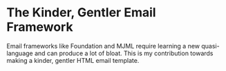 # The Kinder, Gentler Email Framework
Email frameworks like Foundation and MJML require learning a new quasi-language and can produce a lot of bloat. This is my contribution towards making a kinder, gentler HTML email template.
